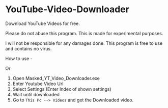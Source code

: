 # YouTube-Video-Downloader
Download YouTube Videos for free.

Please do not abuse this program.
This is made for experimental purposes.

I will not be responsible for any damages done.
This program is free to use and contains no virus.

How to use - 

Or
1. Open Masked_YT_Video_Downloader.exe
2. Enter Youtube Video Url
3. Select Settings (Enter Index of shown settings)
4. Wait until downloaded
5. Go to `This Pc --> Videos` and get the Downloaded video.

